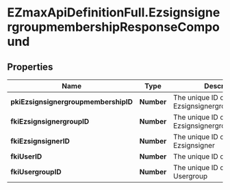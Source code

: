 # EZmaxApiDefinitionFull.EzsignsignergroupmembershipResponseCompound

## Properties

Name | Type | Description | Notes
------------ | ------------- | ------------- | -------------
**pkiEzsignsignergroupmembershipID** | **Number** | The unique ID of the Ezsignsignergroupmembership | 
**fkiEzsignsignergroupID** | **Number** | The unique ID of the Ezsignsignergroup | 
**fkiEzsignsignerID** | **Number** | The unique ID of the Ezsignsigner | 
**fkiUserID** | **Number** | The unique ID of the User | 
**fkiUsergroupID** | **Number** | The unique ID of the Usergroup | 


